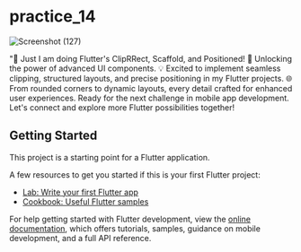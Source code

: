 # practice_14

![Screenshot (127)](https://github.com/opi1001/Day_14/assets/134625691/9682de92-e07e-45dc-95b3-5d820abd06aa)

"🚀 Just I am doing Flutter's ClipRRect, Scaffold, and Positioned! 📱 
Unlocking the power of advanced UI components. 💡
Excited to implement seamless clipping, structured layouts, and precise positioning in my Flutter projects. 🌐 
From rounded corners to dynamic layouts, every detail crafted for enhanced user experiences. 
Ready for the next challenge in mobile app development. 
Let's connect and explore more Flutter possibilities together!


## Getting Started

This project is a starting point for a Flutter application.

A few resources to get you started if this is your first Flutter project:

- [Lab: Write your first Flutter app](https://docs.flutter.dev/get-started/codelab)
- [Cookbook: Useful Flutter samples](https://docs.flutter.dev/cookbook)

For help getting started with Flutter development, view the
[online documentation](https://docs.flutter.dev/), which offers tutorials,
samples, guidance on mobile development, and a full API reference.
